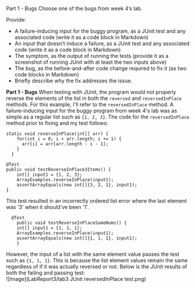 Part 1 - Bugs
Choose one of the bugs from week 4’s lab.

Provide:

- A failure-inducing input for the buggy program, as a JUnit test and any associated code (write it as a code block in Markdown)
- An input that doesn’t induce a failure, as a JUnit test and any associated code (write it as a code block in Markdown)
- The symptom, as the output of running the tests (provide it as a screenshot of running JUnit with at least the two inputs above)
- The bug, as the before-and-after code change required to fix it (as two code blocks in Markdown)
- Briefly describe why the fix addresses the issue.

**Part 1 - Bugs**
When testing with JUnit, the program would not properly reverse the elements of the list in both the `reversed` and `reversedInPlace` methods. For this example, I'll refer to the `reversedInPlace` method. A failure-inducing input for the buggy program from week 4's lab was as simple as a regular list such as `{1, 2, 3}`. The code for the `reversedInPlace` method prior to fixing and my test follows:  
```
static void reverseInPlace(int[] arr) {
    for(int i = 0; i < arr.length; i += 1) {
      arr[i] = arr[arr.length - i - 1];
    }
  }

@Test 
public void testReverseInPlace3Items() {
    int[] input1 = {1, 2, 3};
    ArrayExamples.reverseInPlace(input1);
    assertArrayEquals(new int[]{3, 2, 1}, input1);
}
```
This test resulted in an incorrectly ordered list error where the last element was '3' when it should've been '1'.  

```
  @Test 
	public void testReverseInPlaceSameNums() {
    int[] input1 = {1, 1, 1};
    ArrayExamples.reverseInPlace(input1);
    assertArrayEquals(new int[]{1, 1, 1}, input1);
	}
```
However, the input of a list with the same element value passes the test such as `{1, 1, 1}`. This is because the list element values remain the same regardless of if it was actually reversed or not. Below is the JUnit results of both the failing and passing test:  
![Image](LabReport3/lab3 JUnit reversedInPlace test.png)
